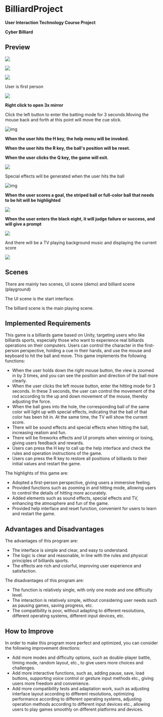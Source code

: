# BilliardProject

**User Interaction Technology Course Project**

**Cyber Billiard**

## Preview

![](https://pic.imgdb.cn/item/64770b90f024cca173ce61b5.jpg)

![](https://pic.imgdb.cn/item/64770c2ff024cca173cf082b.jpg)

![](https://pic.imgdb.cn/item/64770c4df024cca173cf2bac.jpg)

User is first person

![](https://pic.imgdb.cn/item/648aa2e91ddac507ccfeb7de.jpg)


**Right click to open 3x mirror**

Click the left button to enter the batting mode for 3 seconds.Moving the mouse back and forth at this point will move the cue stick.

![img](https://pic.imgdb.cn/item/6489d16f1ddac507cc542921.jpg)

**When the user hits the H key, the help menu will be invoked.**

**When the user hits the R key, the ball's position will be reset.**

**When the user clicks the Q key, the game will exit.**

![](https://pic.imgdb.cn/item/648aa5841ddac507cc05d686.jpg)

Special effects will be generated when the user hits the ball

![img](https://s2.loli.net/2023/06/09/XJSthYPkrTv1BwW.jpg)

**When the user scores a goal, the striped ball or full-color ball that needs to be hit will be highlighted**

![](https://pic.imgdb.cn/item/648aa54b1ddac507cc053d25.jpg)

**When the user enters the black eight, it will judge failure or success, and will give a prompt**

![](https://pic.imgdb.cn/item/648aa4831ddac507cc02db30.jpg)

And there will be a TV playing background music and displaying the current score

![](https://pic.imgdb.cn/item/648aa50a1ddac507cc048487.jpg)

## Scenes

There are mainly two scenes, UI scene (demo) and billiard scene (playground)

The UI scene is the start interface.

The billiard scene is the main playing scene.

## Implemented Requirements

This game is a billiards game based on Unity, targeting users who like billiards sports, especially those who want to experience real billiards operations on their computers. Users can control the character in the first-person perspective, holding a cue in their hands, and use the mouse and keyboard to hit the ball and move. This game implements the following functions:

* When the user holds down the right mouse button, the view is zoomed in by 3 times, and you can see the position and direction of the ball more clearly.
* When the user clicks the left mouse button, enter the hitting mode for 3 seconds. In these 3 seconds, the user can control the movement of the rod according to the up and down movement of the mouse, thereby adjusting the force.
* When the ball goes into the hole, the corresponding ball of the same color will light up with special effects, indicating that the ball of that color has been hit in. At the same time, the TV will show the current score.
* There will be sound effects and special effects when hitting the ball, increasing realism and fun.
* There will be fireworks effects and UI prompts when winning or losing, giving users feedback and rewards.
* Users can press the H key to call up the help interface and check the rules and operation instructions of the game.
* Users can press the R key to restore all positions of billiards to their initial values and restart the game.

The highlights of this game are:

* Adopted a first-person perspective, giving users a immersive feeling.
* Provided functions such as zooming in and hitting mode, allowing users to control the details of hitting more accurately.
* Added elements such as sound effects, special effects and TV, enhancing the atmosphere and fun of the game.
* Provided help interface and reset function, convenient for users to learn and restart the game.

## Advantages and Disadvantages

The advantages of this program are:

* The interface is simple and clear, and easy to understand.
* The logic is clear and reasonable, in line with the rules and physical principles of billiards sports.
* The effects are rich and colorful, improving user experience and satisfaction.

The disadvantages of this program are:

* The function is relatively single, with only one mode and one difficulty level.
* The interaction is relatively simple, without considering user needs such as  pausing games, saving progress, etc.
* The compatibility is poor, without adapting to different resolutions, different operating systems, different input devices, etc.

## How to Improve

In order to make this program more perfect and optimized, you can consider the following improvement directions:

* Add more modes and difficulty options, such as double-player battle, timing mode, random layout, etc., to give users more choices and challenges.
* Add more interactive functions, such as, adding pause, save, load buttons, supporting voice control or gesture input methods etc., giving users more freedom and convenience.
* Add more compatibility tests and adaptation work, such as adjusting interface layout according to different resolutions, optimizing performance according to different operating systems, adjusting operation methods according to different input devices etc., allowing users to play games smoothly on different platforms and devices.
